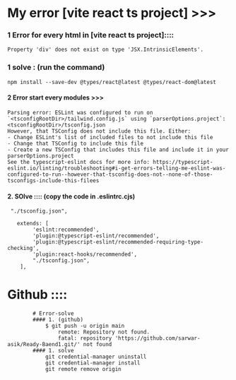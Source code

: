 #  My error [vite react ts project] >>>

### 1 Error for every html in [vite react ts project]::::
    Property 'div' does not exist on type 'JSX.IntrinsicElements'.

### 1 solve : (run the command)
    npm install --save-dev @types/react@latest @types/react-dom@latest

#### 2 Error start every modules >>>

    Parsing error: ESLint was configured to run on `<tsconfigRootDir>/tailwind.config.js` using `parserOptions.project`: <tsconfigRootDir>/tsconfig.json
    However, that TSConfig does not include this file. Either:
    - Change ESLint's list of included files to not include this file
    - Change that TSConfig to include this file
    - Create a new TSConfig that includes this file and include it in your parserOptions.project
    See the typescript-eslint docs for more info: https://typescript-eslint.io/linting/troubleshooting#i-get-errors-telling-me-eslint-was-configured-to-run--however-that-tsconfig-does-not--none-of-those-tsconfigs-include-this-filees

#### 2. SOlve :::: (copy the code in .eslintrc.cjs)

     "./tsconfig.json",

       extends: [
            'eslint:recommended',
            'plugin:@typescript-eslint/recommended',
            'plugin:@typescript-eslint/recommended-requiring-type-checking',
            'plugin:react-hooks/recommended',
            "./tsconfig.json",
        ],

# Github ::::

            # Error-solve
            #### 1. (github)
                $ git push -u origin main
                    remote: Repository not found.
                    fatal: repository 'https://github.com/sarwar-asik/Ready-Baend1.git/' not found 
            #### 1. solve 
                git credential-manager uninstall
                git credential-manager install
                git remote remove origin

